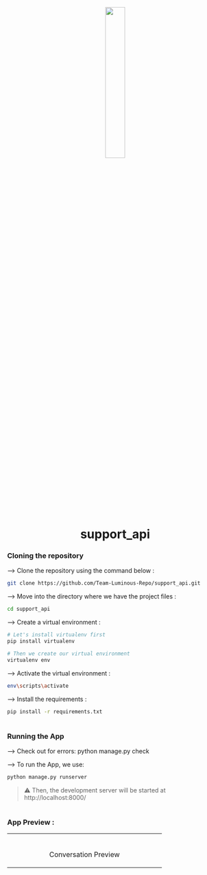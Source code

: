 <div align="center">
<img width="30%" src="">

# support_api
</div>

### Cloning the repository

--> Clone the repository using the command below :
```bash
git clone https://github.com/Team-Luminous-Repo/support_api.git

```

--> Move into the directory where we have the project files : 
```bash
cd support_api

```

--> Create a virtual environment :
```bash
# Let's install virtualenv first
pip install virtualenv

# Then we create our virtual environment
virtualenv env

```

--> Activate the virtual environment :
```bash
env\scripts\activate

```

--> Install the requirements :
```bash
pip install -r requirements.txt

```

#

### Running the App

--> Check out for errors:
python manage.py check

--> To run the App, we use:
```bash
python manage.py runserver

```

> ⚠ Then, the development server will be started at http://localhost:8000/

#

### App Preview :

<table width="100%"> 
<tr>
<td width="50%">
<br>
<p align="center">
  Conversation Preview
</p>
<img src="">  
</td>
</table>

